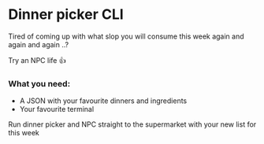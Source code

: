# Dinner picker CLI

Tired of coming up with what slop you will consume this week again and again and again ..?

Try an NPC life 👍

### What you need:
- A JSON with your favourite dinners and ingredients
- Your favourite terminal

Run dinner picker and NPC straight to the supermarket with your new list for this week
